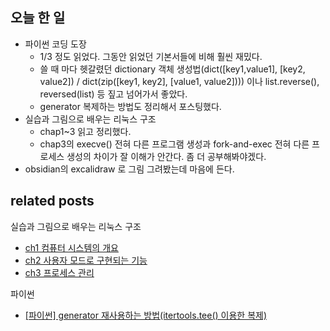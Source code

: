 ## 오늘 한 일

- 파이썬 코딩 도장
  - 1/3 정도 읽었다. 그동안 읽었던 기본서들에 비해 훨씬 재밌다.
  - 쓸 때 마다 헷갈렸던 dictionary 객체 생성법(dict([key1,value1], [key2, value2]) / dict(zip([key1, key2], [value1, value2]))) 이나 list.reverse(), reversed(list) 등 짚고 넘어가서 좋았다.
  - generator 복제하는 방법도 정리해서 포스팅했다.
- 실습과 그림으로 배우는 리눅스 구조
  - chap1~3 읽고 정리했다.
  - chap3의 execve() 전혀 다른 프로그램 생성과 fork-and-exec 전혀 다른 프로세스 생성의 차이가 잘 이해가 안간다. 좀 더 공부해봐야겠다.
- obsidian의 excalidraw 로 그림 그려봤는데 마음에 든다.

## related posts

실습과 그림으로 배우는 리눅스 구조

- [ch1 컴퓨터 시스템의 개요](https://github.com/aohus/TIL/blob/main/os/%EC%8B%A4%EC%8A%B5%EA%B3%BC_%EA%B7%B8%EB%A6%BC%EC%9C%BC%EB%A1%9C_%EB%B0%B0%EC%9A%B0%EB%8A%94_%EB%A6%AC%EB%88%85%EC%8A%A4_%EA%B5%AC%EC%A1%B0/ch1_%EC%BB%B4%ED%93%A8%ED%84%B0_%EC%8B%9C%EC%8A%A4%ED%85%9C%EC%9D%98_%EA%B0%9C%EC%9A%94.md)
- [ch2 사용자 모드로 구현되는 기능](https://github.com/aohus/TIL/blob/main/os/%EC%8B%A4%EC%8A%B5%EA%B3%BC_%EA%B7%B8%EB%A6%BC%EC%9C%BC%EB%A1%9C_%EB%B0%B0%EC%9A%B0%EB%8A%94_%EB%A6%AC%EB%88%85%EC%8A%A4_%EA%B5%AC%EC%A1%B0/ch2_%EC%82%AC%EC%9A%A9%EC%9E%90_%EB%AA%A8%EB%93%9C%EB%A1%9C_%EA%B5%AC%ED%98%84%EB%90%98%EB%8A%94_%EA%B8%B0%EB%8A%A5.md)
- [ch3 프로세스 관리](https://github.com/aohus/TIL/blob/main/os/%EC%8B%A4%EC%8A%B5%EA%B3%BC_%EA%B7%B8%EB%A6%BC%EC%9C%BC%EB%A1%9C_%EB%B0%B0%EC%9A%B0%EB%8A%94_%EB%A6%AC%EB%88%85%EC%8A%A4_%EA%B5%AC%EC%A1%B0/ch3_%ED%94%84%EB%A1%9C%EC%84%B8%EC%8A%A4_%EA%B4%80%EB%A6%AC.md)

파이썬

- [[파이썬] generator 재사용하는 방법(itertools.tee() 이용한 복제)](https://aohus.github.io/python/2023/08/28/python-reuse-generator.html)
